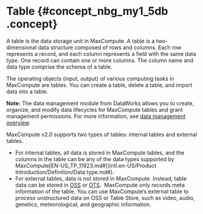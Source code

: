 # Table {#concept_nbg_my1_5db .concept}

A table is the data storage unit in MaxCompute. A table is a two-dimensional data structure composed of rows and columns. Each row represents a record, and each column represents a field with the same data type. One record can contain one or more columns. The column name and data type comprise the schema of a table.

The operating objects \(input, output\) of various computing tasks in MaxCompute are tables. You can create a table, delete a table, and import data into a table.

**Note:** The data management module from DataWorks allows you to create, organize, and modify data lifecycles for MaxCompute tables and grant management permissions. For more information, see [data management overview](https://www.alibabacloud.com/help/doc-detail/30284.html).

MaxCompute v2.0 supports two types of tables: internal tables and external tables.

-   For internal tables, all data is stored in MaxCompute tables, and the columns in the table can be any of the data types supported by MaxCompute[EN-US\_TP\_11923.md\#](intl.en-US/Product Introduction/Definition/Data type.md#).
-   For external tables, data is not stored in MaxCompute. Instead, table data can be stored in [OSS](https://www.alibabacloud.com/product/oss) or [OTS](https://www.alibabacloud.com/product/ots).  MaxCompute only records meta information of the table. You can use MaxCompute’s external table to process unstructured data on OSS or Table Store, such as video, audio, genetics, meteorological, and geographic information.

